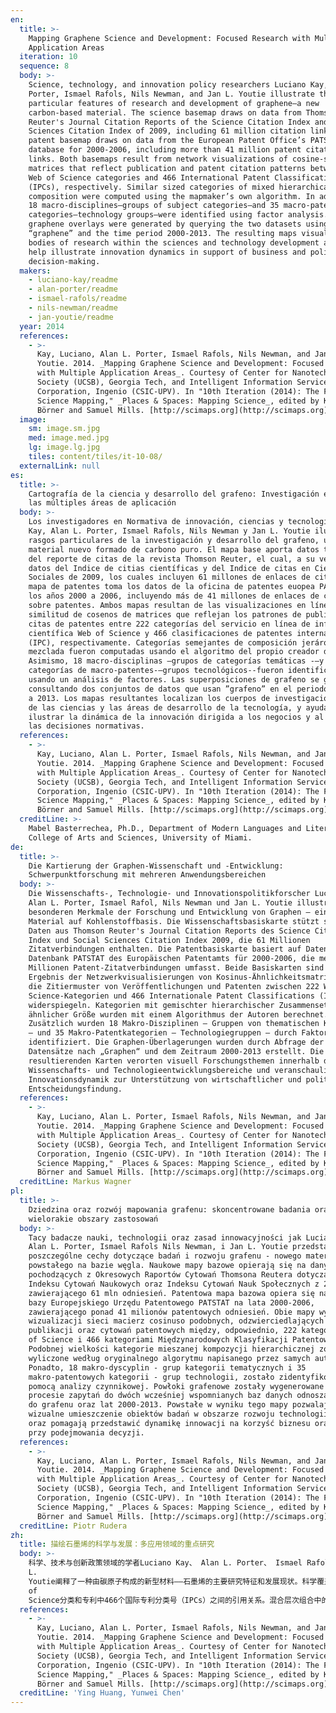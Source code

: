 ```yaml
---
en:
  title: >-
    Mapping Graphene Science and Development: Focused Research with Multiple
    Application Areas
  iteration: 10
  sequence: 8
  body: >-
    Science, technology, and innovation policy researchers Luciano Kay, Alan L.
    Porter, Ismael Rafols, Nils Newman, and Jan L. Youtie illustrate the
    particular features of research and development of graphene—a new
    carbon-based material. The science basemap draws on data from Thomson
    Reuter's Journal Citation Reports of the Science Citation Index and Social
    Sciences Citation Index of 2009, including 61 million citation links. The
    patent basemap draws on data from the European Patent Office’s PATSTAT
    database for 2000-2006, including more than 41 million patent citation
    links. Both basemaps result from network visualizations of cosine-similarity
    matrices that reflect publication and patent citation patterns between 222
    Web of Science categories and 466 International Patent Classifications
    (IPCs), respectively. Similar sized categories of mixed hierarchical
    composition were computed using the mapmaker’s own algorithm. In addition,
    18 macro-disciplines—groups of subject categories—and 35 macro-patent
    categories—technology groups—were identified using factor analysis. The
    graphene overlays were generated by querying the two datasets using
    “graphene” and the time period 2000-2013. The resulting maps visually locate
    bodies of research within the sciences and technology development areas and
    help illustrate innovation dynamics in support of business and policy
    decision-making.
  makers:
    - luciano-kay/readme
    - alan-porter/readme
    - ismael-rafols/readme
    - nils-newman/readme
    - jan-youtie/readme
  year: 2014
  references:
    - >-
      Kay, Luciano, Alan L. Porter, Ismael Rafols, Nils Newman, and Jan L.
      Youtie. 2014. _Mapping Graphene Science and Development: Focused Research
      with Multiple Application Areas_. Courtesy of Center for Nanotechnology in
      Society (UCSB), Georgia Tech, and Intelligent Information Services
      Corporation, Ingenio (CSIC-UPV). In "10th Iteration (2014): The Future of
      Science Mapping," _Places & Spaces: Mapping Science_, edited by Katy
      Börner and Samuel Mills. [http://scimaps.org](http://scimaps.org)
  image:
    sm: image.sm.jpg
    med: image.med.jpg
    lg: image.lg.jpg
    tiles: content/tiles/it-10-08/
  externalLink: null
es:
  title: >-
    Cartografía de la ciencia y desarrollo del grafeno: Investigación enfocada a
    las múltiples áreas de aplicación
  body: >-
    Los investigadores en Normativa de innovación, ciencias y tecnología Luciano
    Kay, Alan L. Porter, Ismael Rafols, Nils Newman y Jan L. Youtie ilustran los
    rasgos particulares de la investigación y desarrollo del grafeno, un
    material nuevo formado de carbono puro. El mapa base aporta datos tomados
    del reporte de citas de la revista Thomson Reuter, el cual, a su vez, toma
    datos del Indice de citias científicas y del Indice de citas en Ciencias
    Sociales de 2009, los cuales incluyen 61 millones de enlaces de citas. El
    mapa de patentes toma los datos de la oficina de patentes euopea PATSTAT de
    los años 2000 a 2006, incluyendo más de 41 millones de enlaces de citas
    sobre patentes. Ambos mapas resultan de las visualizaciones en línea de la
    similitud de cosenos de matrices que reflejan los patrones de publicación y
    citas de patentes entre 222 categorías del servicio en línea de información
    científica Web of Science y 466 clasificaciones de patentes internacionales
    (IPC), respectivamente. Categorías semejantes de composición jerárquica
    mezclada fueron computadas usando el algoritmo del propio creador del mapa.
    Asimismo, 18 macro-disciplinas –grupos de categorías temáticas -–y 35
    categorías de macro-patentes-–grupos tecnológicos--fueron identificados
    usando un análisis de factores. Las superposiciones de grafeno se generaron
    consultando dos conjuntos de datos que usan ”grafeno” en el periodo de 2000
    a 2013. Los mapas resultantes localizan los cuerpos de investigación dentro
    de las ciencias y las áreas de desarrollo de la tecnología, y ayudan a
    ilustrar la dinámica de la innovación dirigida a los negocios y al área de
    las decisiones normativas.
  references:
    - >-
      Kay, Luciano, Alan L. Porter, Ismael Rafols, Nils Newman, and Jan L.
      Youtie. 2014. _Mapping Graphene Science and Development: Focused Research
      with Multiple Application Areas_. Courtesy of Center for Nanotechnology in
      Society (UCSB), Georgia Tech, and Intelligent Information Services
      Corporation, Ingenio (CSIC-UPV). In "10th Iteration (2014): The Future of
      Science Mapping," _Places & Spaces: Mapping Science_, edited by Katy
      Börner and Samuel Mills. [http://scimaps.org](http://scimaps.org)
  creditLine: >-
    Mabel Basterrechea, Ph.D., Department of Modern Languages and Literatures,
    College of Arts and Sciences, University of Miami.
de:
  title: >-
    Die Kartierung der Graphen-Wissenschaft und -Entwicklung:
    Schwerpunktforschung mit mehreren Anwendungsbereichen
  body: >-
    Die Wissenschafts-, Technologie- und Innovationspolitikforscher Luciano Kay,
    Alan L. Porter, Ismael Rafol, Nils Newman und Jan L. Youtie illustrieren die
    besonderen Merkmale der Forschung und Entwicklung von Graphen – einem neuen
    Material auf Kohlenstoffbasis. Die Wissenschaftsbasiskarte stützt sich auf
    Daten aus Thomson Reuter's Journal Citation Reports des Science Citation
    Index und Social Sciences Citation Index 2009, die 61 Millionen
    Zitatverbindungen enthalten. Die Patentbasiskarte basiert auf Daten aus der
    Datenbank PATSTAT des Europäischen Patentamts für 2000-2006, die mehr als 41
    Millionen Patent-Zitatverbindungen umfasst. Beide Basiskarten sind das
    Ergebnis der Netzwerkvisualisierungen von Kosinus-Ähnlichkeitsmatrizen, die
    die Zitiermuster von Veröffentlichungen und Patenten zwischen 222 Web of
    Science-Kategorien und 466 Internationale Patent Classifications (IPCs)
    widerspiegeln. Kategorien mit gemischter hierarchischer Zusammensetzung und
    ähnlicher Größe wurden mit einem Algorithmus der Autoren berechnet.
    Zusätzlich wurden 18 Makro-Disziplinen – Gruppen von thematischen Kategorien
    – und 35 Makro-Patentkategorien – Technologiegruppen – durch Faktoranalyse
    identifiziert. Die Graphen-Überlagerungen wurden durch Abfrage der beiden
    Datensätze nach „Graphen“ und dem Zeitraum 2000-2013 erstellt. Die
    resultierenden Karten verorten visuell Forschungsthemen innerhalb der
    Wissenschafts- und Technologieentwicklungsbereiche und veranschaulichen die
    Innovationsdynamik zur Unterstützung von wirtschaftlicher und politischer
    Entscheidungsfindung.
  references:
    - >-
      Kay, Luciano, Alan L. Porter, Ismael Rafols, Nils Newman, and Jan L.
      Youtie. 2014. _Mapping Graphene Science and Development: Focused Research
      with Multiple Application Areas_. Courtesy of Center for Nanotechnology in
      Society (UCSB), Georgia Tech, and Intelligent Information Services
      Corporation, Ingenio (CSIC-UPV). In "10th Iteration (2014): The Future of
      Science Mapping," _Places & Spaces: Mapping Science_, edited by Katy
      Börner and Samuel Mills. [http://scimaps.org](http://scimaps.org)
  creditLine: Markus Wagner
pl:
  title: >-
    Dziedzina oraz rozwój mapowania grafenu: skoncentrowane badania oraz
    wielorakie obszary zastosowań  
  body: >-
    Tacy badacze nauki, technologii oraz zasad innowacyjności jak Luciano Kay,
    Alan L. Porter, Ismael Rafols Nils Newman, i Jan L. Youtie przedstawiają
    poszczególne cechy dotyczące badań i rozwoju grafenu - nowego materiału
    powstałego na bazie węgla. Naukowe mapy bazowe opierają się na danych
    pochodzących z Okresowych Raportów Cytowań Thomsona Reutera dotyczących
    Indeksu Cytowań Naukowych oraz Indeksu Cytowań Nauk Społecznych z 2009 roku,
    zawierającego 61 mln odniesień. Patentowa mapa bazowa opiera się na danych z
    bazy Europejskiego Urzędu Patentowego PATSTAT na lata 2000-2006,
    zawierającego ponad 41 milionów patentowych odniesień. Obie mapy wynikają z
    wizualizacji sieci macierz cosinuso podobnych, odzwierciedlających wzory
    publikacji oraz cytowań patentowych między, odpowiednio, 222 kategoriami Web
    of Science i 466 kategoriami Międzynarodowych Klasyfikacji Patentowych.
    Podobnej wielkości kategorie mieszanej kompozycji hierarchicznej zostały
    wyliczone według oryginalnego algorytmu napisanego przez samych autorów map.
    Ponadto, 18 makro-dyscyplin - grup kategorii tematycznych i 35
    makro-patentowych kategorii - grup technologii, zostało zidentyfikowanych za
    pomocą analizy czynnikowej. Powłoki grafenowe zostały wygenerowane w
    procesie zapytań do dwóch wcześniej wspomnianych baz danych odnoszących się
    do grafenu oraz lat 2000-2013. Powstałe w wyniku tego mapy pozwalają na
    wizualne umieszczenie obiektów badań w obszarze rozwoju technologii i nauki
    oraz pomagają przedstawić dynamikę innowacji na korzyść biznesu oraz zasad
    przy podejmowania decyzji.
  references:
    - >-
      Kay, Luciano, Alan L. Porter, Ismael Rafols, Nils Newman, and Jan L.
      Youtie. 2014. _Mapping Graphene Science and Development: Focused Research
      with Multiple Application Areas_. Courtesy of Center for Nanotechnology in
      Society (UCSB), Georgia Tech, and Intelligent Information Services
      Corporation, Ingenio (CSIC-UPV). In "10th Iteration (2014): The Future of
      Science Mapping," _Places & Spaces: Mapping Science_, edited by Katy
      Börner and Samuel Mills. [http://scimaps.org](http://scimaps.org)
  creditLine: Piotr Rudera
zh:
  title: 描绘石墨烯的科学与发展：多应用领域的重点研究
  body: >-
    科学、技术与创新政策领域的学者Luciano Kay、 Alan L. Porter、 Ismael Rafols、 Nils Newman 和Jan
    L.
    Youtie阐释了一种由碳原子构成的新型材料——石墨烯的主要研究特征和发展现状。科学覆盖图基图的基础数据来源于2009年汤森路透发布的科学引文索引和社会科学引文索引的期刊引文报告中的6100多万条引文信息。专利覆盖图基图的数据来源于2000-2006年欧洲专利局PATSTAT专利数据库中的4100万条专利引文信息。两个基图的构建是基于余弦相似值指标，它们分别反映了文献中222个Web
    of
    Science分类和专利中466个国际专利分类号（IPCs）之间的引用关系。混合层次组合中的相似大小的分类依据绘图者自身的算法来计算。此外，18个宏观学科分类和35个宏观专利技术分类依靠因子分析来确定。以“石墨烯”作为检索词、2000-2013年为时间区间来获得相应的数据集绘制石墨烯覆盖图，该地图图像化地定位了石墨烯研究涉及到的学科以及技术发展领域，有利于阐明创新动态以支持商业和政策决策制定。
  references:
    - >-
      Kay, Luciano, Alan L. Porter, Ismael Rafols, Nils Newman, and Jan L.
      Youtie. 2014. _Mapping Graphene Science and Development: Focused Research
      with Multiple Application Areas_. Courtesy of Center for Nanotechnology in
      Society (UCSB), Georgia Tech, and Intelligent Information Services
      Corporation, Ingenio (CSIC-UPV). In "10th Iteration (2014): The Future of
      Science Mapping," _Places & Spaces: Mapping Science_, edited by Katy
      Börner and Samuel Mills. [http://scimaps.org](http://scimaps.org)
  creditLine: 'Ying Huang, Yunwei Chen'
---
```

